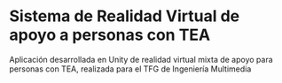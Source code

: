 # Sistema de Realidad Virtual de apoyo a personas con TEA
Aplicación desarrollada en Unity de realidad virtual mixta de apoyo para personas con TEA, realizada para el TFG de Ingeniería Multimedia
